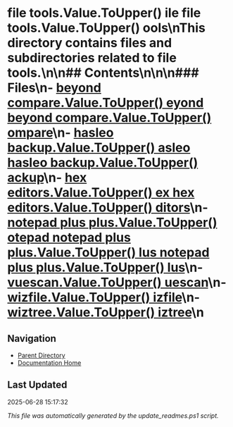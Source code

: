 ﻿# file tools.Value.ToUpper() ile  file tools.Value.ToUpper() ools\nThis directory contains files and subdirectories related to file tools.\n\n## Contents\n<!-- toc -->\n\n### Files\n- [beyond compare.Value.ToUpper() eyond  beyond compare.Value.ToUpper() ompare](./beyond_compare.md)\n- [hasleo backup.Value.ToUpper() asleo  hasleo backup.Value.ToUpper() ackup](./hasleo_backup.md)\n- [hex editors.Value.ToUpper() ex  hex editors.Value.ToUpper() ditors](./hex_editors.md)\n- [notepad plus plus.Value.ToUpper() otepad  notepad plus plus.Value.ToUpper() lus  notepad plus plus.Value.ToUpper() lus](./notepad_plus_plus.md)\n- [vuescan.Value.ToUpper() uescan](./vuescan.md)\n- [wizfile.Value.ToUpper() izfile](./wizfile.md)\n- [wiztree.Value.ToUpper() iztree](./wiztree.md)\n
## Navigation

- [Parent Directory](../)
- [Documentation Home](../../)

## Last Updated

2025-06-28 15:17:32

*This file was automatically generated by the update_readmes.ps1 script.*